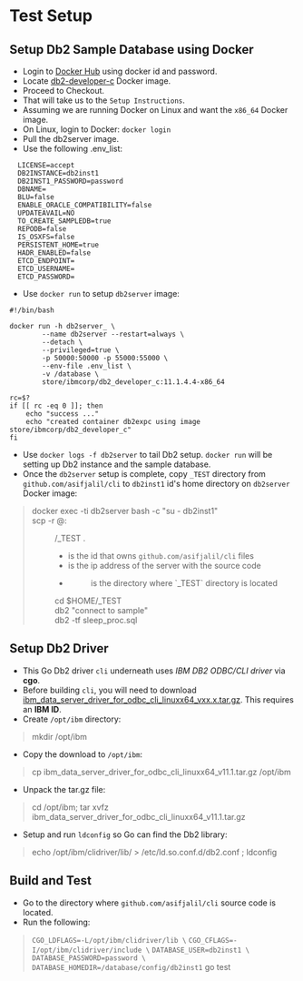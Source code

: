 # Test Setup

## Setup Db2 Sample Database using Docker

* Login to [Docker Hub](https://hub.docker.com) using docker id and password.
* Locate [db2-developer-c](https://hub.docker.com/_/db2-developer-c-edition) Docker image.
* Proceed to Checkout.
* That will take us to the `Setup Instructions`.
* Assuming we are running Docker on Linux and want the `x86_64` Docker image.
* On Linux, login to Docker: `docker login`
* Pull the db2server image.
* Use the following .env_list:

```
  LICENSE=accept  
  DB2INSTANCE=db2inst1  
  DB2INST1_PASSWORD=password  
  DBNAME=  
  BLU=false  
  ENABLE_ORACLE_COMPATIBILITY=false  
  UPDATEAVAIL=NO  
  TO_CREATE_SAMPLEDB=true  
  REPODB=false  
  IS_OSXFS=false  
  PERSISTENT_HOME=true  
  HADR_ENABLED=false  
  ETCD_ENDPOINT=  
  ETCD_USERNAME=  
  ETCD_PASSWORD=  
```

* Use `docker run` to setup `db2server` image:

```shell
#!/bin/bash

docker run -h db2server_ \
        --name db2server --restart=always \
        --detach \
        --privileged=true \
        -p 50000:50000 -p 55000:55000 \
        --env-file .env_list \
        -v /database \
        store/ibmcorp/db2_developer_c:11.1.4.4-x86_64

rc=$?
if [[ rc -eq 0 ]]; then
    echo "success ..."
    echo "created container db2expc using image store/ibmcorp/db2_developer_c"
fi
```
* Use `docker logs -f db2server` to tail Db2 setup. `docker run`
will be setting up Db2 instance and the sample database.
* Once the `db2server` setup is complete, copy `_TEST` directory from `github.com/asifjalil/cli`
to `db2inst1` id's home directory on `db2server` Docker image:
> docker exec -ti db2server bash -c "su - db2inst1"  
> scp -r <username>@<server ip>:<dir>/_TEST .  
> * <username> is the id that owns `github.com/asifjalil/cli` files  
> * <server ip> is the ip address of the server with the source code  
> * <dir> is the directory where `_TEST` directory is located  
>  
> cd $HOME/_TEST  
> db2 "connect to sample"  
> db2 -tf sleep_proc.sql  

## Setup Db2 Driver
* This Go Db2 driver `cli` underneath uses _IBM DB2 ODBC/CLI
driver_ via **cgo**.
* Before building `cli`, you will need to
download [ibm_data_server_driver_for_odbc_cli_linuxx64_vxx.x.tar.gz](https://www-01.ibm.com/marketing/iwm/iwm/web/download.do?source=swg-idsoc97&pageType=urx&S_PKG=linuxAMD64). This requires an **IBM ID**.
* Create `/opt/ibm` directory:
> mkdir /opt/ibm
* Copy the download to `/opt/ibm`:
> cp ibm_data_server_driver_for_odbc_cli_linuxx64_v11.1.tar.gz /opt/ibm
* Unpack the tar.gz file:
> cd /opt/ibm; tar xvfz ibm_data_server_driver_for_odbc_cli_linuxx64_v11.1.tar.gz
* Setup and run `ldconfig` so Go can find the Db2 library:
> echo /opt/ibm/clidriver/lib/ > /etc/ld.so.conf.d/db2.conf ; ldconfig

## Build and Test
* Go to the directory where `github.com/asifjalil/cli` source code is located.
* Run the following:
> `CGO_LDFLAGS=-L/opt/ibm/clidriver/lib \`
> `CGO_CFLAGS=-I/opt/ibm/clidriver/include \`
> `DATABASE_USER=db2inst1 \`
> `DATABASE_PASSWORD=password \`
> `DATABASE_HOMEDIR=/database/config/db2inst1` go test
